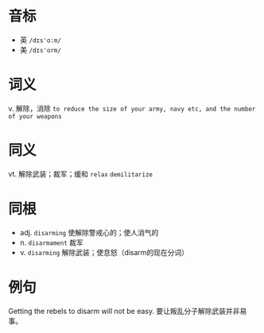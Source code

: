 # 音标

- 英 `/dɪs'ɑ:m/`
- 美 `/dɪs'ɑrm/`

# 词义

v. 解除，消除
`to reduce the size of your army, navy etc, and the number of your weapons`

# 同义

vt. 解除武装；裁军；缓和
`relax` `demilitarize`

# 同根

- adj. `disarming` 使解除警戒心的；使人消气的
- n. `disarmament` 裁军
- v. `disarming` 解除武装；使息怒（disarm的现在分词）

# 例句

Getting the rebels to disarm will not be easy.
要让叛乱分子解除武装并非易事。


